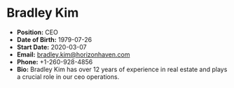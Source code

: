 # Bradley Kim

- **Position:** CEO  
- **Date of Birth:** 1979-07-26  
- **Start Date:** 2020-03-07  
- **Email:** bradley.kim@horizonhaven.com  
- **Phone:** +1-260-928-4856  
- **Bio:** Bradley Kim has over 12 years of experience in real estate and plays a crucial role in our ceo operations.